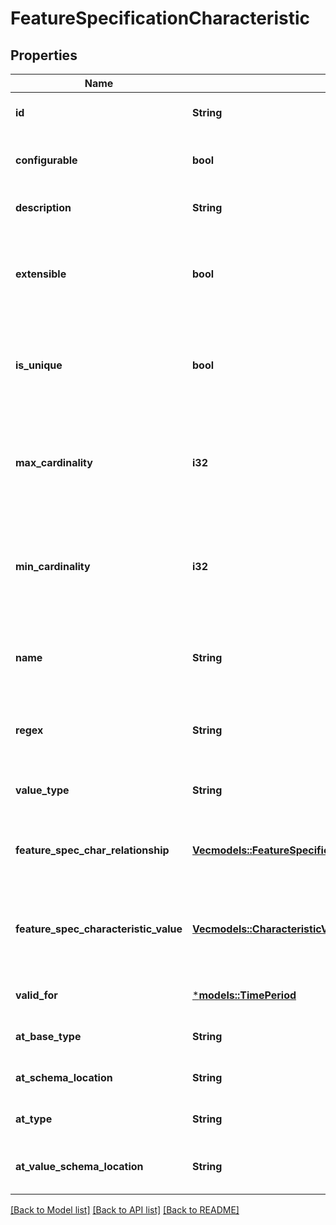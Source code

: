 # FeatureSpecificationCharacteristic

## Properties
Name | Type | Description | Notes
------------ | ------------- | ------------- | -------------
**id** | **String** | Unique ID for the characteristic | [optional] [default to None]
**configurable** | **bool** | If true, the Boolean indicates that the target Characteristic is configurable | [optional] [default to None]
**description** | **String** | A narrative that explains the CharacteristicSpecification. | [optional] [default to None]
**extensible** | **bool** | An indicator that specifies that the values for the characteristic can be extended by adding new values when instantiating a characteristic for a resource. | [optional] [default to None]
**is_unique** | **bool** | An indicator that specifies if a value is unique for the specification. Possible values are; \"unique while value is in effect\" and \"unique whether value is in effect or not\" | [optional] [default to None]
**max_cardinality** | **i32** | The maximum number of instances a CharacteristicValue can take on. For example, zero to five phone numbers in a group calling plan, where five is the value for the maxCardinality. | [optional] [default to None]
**min_cardinality** | **i32** | The minimum number of instances a CharacteristicValue can take on. For example, zero to five phone numbers in a group calling plan, where zero is the value for the minCardinality. | [optional] [default to None]
**name** | **String** | A word, term, or phrase by which this characteristic specification is known and distinguished from other characteristic specifications. | 
**regex** | **String** | A rule or principle represented in regular expression used to derive the value of a characteristic value. | [optional] [default to None]
**value_type** | **String** | A kind of value that the characteristic can take on, such as numeric, text and so forth | [optional] [default to None]
**feature_spec_char_relationship** | [**Vec<models::FeatureSpecificationCharacteristicRelationship>**](FeatureSpecificationCharacteristicRelationship.md) | An aggregation, migration, substitution, dependency or exclusivity relationship between/among feature characteristics. | [optional] [default to None]
**feature_spec_characteristic_value** | [**Vec<models::CharacteristicValueSpecification>**](CharacteristicValueSpecification.md) | Used to define a set of attributes, each of which can be assigned to a corresponding set of attributes in a FeatureCharacteristic object. | [optional] [default to None]
**valid_for** | [***models::TimePeriod**](TimePeriod.md) |  | [optional] [default to None]
**at_base_type** | **String** | When sub-classing, this defines the super-class | [optional] [default to None]
**at_schema_location** | **String** | A URI to a JSON-Schema file that defines additional attributes and relationships | [optional] [default to None]
**at_type** | **String** | When sub-classing, this defines the sub-class Extensible name | [optional] [default to None]
**at_value_schema_location** | **String** | This (optional) field provides a link to the schema describing the value type. | [optional] [default to None]

[[Back to Model list]](../README.md#documentation-for-models) [[Back to API list]](../README.md#documentation-for-api-endpoints) [[Back to README]](../README.md)


